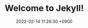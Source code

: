 ---
layout: post
title:  "Welcome to Jekyll!"
date:   2022-02-14 11:26:30 +0900
categories: jekyll update
---